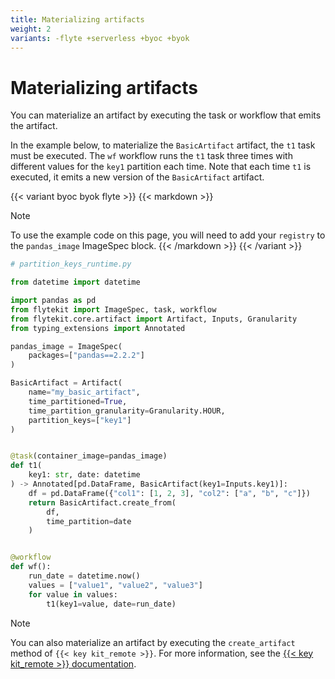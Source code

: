 ```yaml
---
title: Materializing artifacts
weight: 2
variants: -flyte +serverless +byoc +byok
---
```


# Materializing artifacts

You can materialize an artifact by executing the task or workflow that emits the artifact.

In the example below, to materialize the `BasicArtifact` artifact, the `t1` task must be executed. The `wf` workflow runs the `t1` task three times with different values for the `key1` partition each time.
Note that each time `t1` is executed, it emits a new version of the `BasicArtifact` artifact.

{{< variant byoc byok flyte >}}
{{< markdown >}}
> [!NOTE]
> To use the example code on this page, you will need to add your `registry` to the `pandas_image` ImageSpec block.
{{< /markdown >}}
{{< /variant >}}

```python
# partition_keys_runtime.py

from datetime import datetime

import pandas as pd
from flytekit import ImageSpec, task, workflow
from flytekit.core.artifact import Artifact, Inputs, Granularity
from typing_extensions import Annotated

pandas_image = ImageSpec(
    packages=["pandas==2.2.2"]
)

BasicArtifact = Artifact(
    name="my_basic_artifact",
    time_partitioned=True,
    time_partition_granularity=Granularity.HOUR,
    partition_keys=["key1"]
)


@task(container_image=pandas_image)
def t1(
    key1: str, date: datetime
) -> Annotated[pd.DataFrame, BasicArtifact(key1=Inputs.key1)]:
    df = pd.DataFrame({"col1": [1, 2, 3], "col2": ["a", "b", "c"]})
    return BasicArtifact.create_from(
        df,
        time_partition=date
    )


@workflow
def wf():
    run_date = datetime.now()
    values = ["value1", "value2", "value3"]
    for value in values:
        t1(key1=value, date=run_date)
```

> [!NOTE]
> You can also materialize an artifact by executing the `create_artifact` method of `{{< key kit_remote >}}`.
> For more information, see the [{{< key kit_remote >}} documentation](../../../api-reference/union-sdk/union-remote/_index.md).
